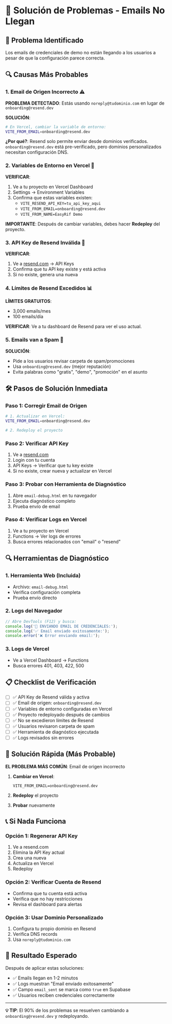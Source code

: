 # 🔧 Solución de Problemas - Emails No Llegan

## 🚨 Problema Identificado
Los emails de credenciales de demo no están llegando a los usuarios a pesar de que la configuración parece correcta.

## 🔍 Causas Más Probables

### 1. **Email de Origen Incorrecto** ⚠️
**PROBLEMA DETECTADO**: Estás usando `noreply@tudominio.com` en lugar de `onboarding@resend.dev`

**SOLUCIÓN**:
```bash
# En Vercel, cambiar la variable de entorno:
VITE_FROM_EMAIL=onboarding@resend.dev
```

**¿Por qué?**: Resend solo permite enviar desde dominios verificados. `onboarding@resend.dev` está pre-verificado, pero dominios personalizados necesitan configuración DNS.

### 2. **Variables de Entorno en Vercel** 🔧
**VERIFICAR**:
1. Ve a tu proyecto en Vercel Dashboard
2. Settings → Environment Variables
3. Confirma que estas variables existen:
   - `VITE_RESEND_API_KEY=tu_api_key_aqui`
   - `VITE_FROM_EMAIL=onboarding@resend.dev`
   - `VITE_FROM_NAME=EasyRif Demo`

**IMPORTANTE**: Después de cambiar variables, debes hacer **Redeploy** del proyecto.

### 3. **API Key de Resend Inválida** 🔑
**VERIFICAR**:
1. Ve a [resend.com](https://resend.com) → API Keys
2. Confirma que tu API key existe y está activa
3. Si no existe, genera una nueva

### 4. **Límites de Resend Excedidos** 📊
**LÍMITES GRATUITOS**:
- 3,000 emails/mes
- 100 emails/día

**VERIFICAR**: Ve a tu dashboard de Resend para ver el uso actual.

### 5. **Emails van a Spam** 📧
**SOLUCIÓN**:
- Pide a los usuarios revisar carpeta de spam/promociones
- Usa `onboarding@resend.dev` (mejor reputación)
- Evita palabras como "gratis", "demo", "promoción" en el asunto

## 🛠️ Pasos de Solución Inmediata

### Paso 1: Corregir Email de Origen
```bash
# 1. Actualizar en Vercel:
VITE_FROM_EMAIL=onboarding@resend.dev

# 2. Redeploy el proyecto
```

### Paso 2: Verificar API Key
1. Ve a [resend.com](https://resend.com)
2. Login con tu cuenta
3. API Keys → Verificar que tu key existe
4. Si no existe, crear nueva y actualizar en Vercel

### Paso 3: Probar con Herramienta de Diagnóstico
1. Abre `email-debug.html` en tu navegador
2. Ejecuta diagnóstico completo
3. Prueba envío de email

### Paso 4: Verificar Logs en Vercel
1. Ve a tu proyecto en Vercel
2. Functions → Ver logs de errores
3. Busca errores relacionados con "email" o "resend"

## 🔍 Herramientas de Diagnóstico

### 1. Herramienta Web (Incluida)
- Archivo: `email-debug.html`
- Verifica configuración completa
- Prueba envío directo

### 2. Logs del Navegador
```javascript
// Abre DevTools (F12) y busca:
console.log('📧 ENVIANDO EMAIL DE CREDENCIALES:');
console.log('✅ Email enviado exitosamente:');
console.error('❌ Error enviando email:');
```

### 3. Logs de Vercel
- Ve a Vercel Dashboard → Functions
- Busca errores 401, 403, 422, 500

## 📋 Checklist de Verificación

- [ ] ✅ API Key de Resend válida y activa
- [ ] ✅ Email de origen: `onboarding@resend.dev`
- [ ] ✅ Variables de entorno configuradas en Vercel
- [ ] ✅ Proyecto redeployado después de cambios
- [ ] ✅ No se excedieron límites de Resend
- [ ] ✅ Usuarios revisaron carpeta de spam
- [ ] ✅ Herramienta de diagnóstico ejecutada
- [ ] ✅ Logs revisados sin errores

## 🚀 Solución Rápida (Más Probable)

**EL PROBLEMA MÁS COMÚN**: Email de origen incorrecto

1. **Cambiar en Vercel**:
   ```
   VITE_FROM_EMAIL=onboarding@resend.dev
   ```

2. **Redeploy** el proyecto

3. **Probar** nuevamente

## 📞 Si Nada Funciona

### Opción 1: Regenerar API Key
1. Ve a resend.com
2. Elimina la API Key actual
3. Crea una nueva
4. Actualiza en Vercel
5. Redeploy

### Opción 2: Verificar Cuenta de Resend
- Confirma que tu cuenta está activa
- Verifica que no hay restricciones
- Revisa el dashboard para alertas

### Opción 3: Usar Dominio Personalizado
1. Configura tu propio dominio en Resend
2. Verifica DNS records
3. Usa `noreply@tudominio.com`

## 🎯 Resultado Esperado

Después de aplicar estas soluciones:
- ✅ Emails llegan en 1-2 minutos
- ✅ Logs muestran "Email enviado exitosamente"
- ✅ Campo `email_sent` se marca como `true` en Supabase
- ✅ Usuarios reciben credenciales correctamente

---

**💡 TIP**: El 90% de los problemas se resuelven cambiando a `onboarding@resend.dev` y redeployando.